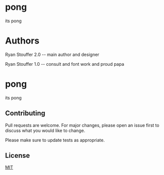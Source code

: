 # pong
its pong
# Authors
Ryan Stouffer 2.0 -- main author and designer

Ryan Stouffer 1.0 -- consult and font work and proud papa

# pong
its pong

## Contributing
Pull requests are welcome. For major changes, please open an issue first to discuss what you would like to change.

Please make sure to update tests as appropriate.

## License
[MIT](https://choosealicense.com/licenses/mit/)